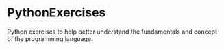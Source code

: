 # PythonExercises
Python exercises to help better understand the fundamentals and concept of the programming language.
